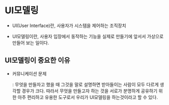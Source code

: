 # UI모델링

- UI(User Interface)란, 사용자가 시스템을 제어하는 조직장치

- UI모델링이란, 사용자 입장에서 동작하는 기능을 실제로 만들기에 앞서서 가상으로 만들어 보는 일이다. 

## UI모델링이 중요한 이유

- 커뮤니케이션 문제 

  : 무엇을 만들자고 했을 때 그것을 말로 설명하면 받아들이는 사람이 모두 다르게 생각할 경우가 크다. 따라서 무엇을 만들고자 하는 것을 서로가 분명하게 공유하기 위한  아주 편리하고 유용한 도구로서 우리가 UI모델링을 하는것이라고 할 수 있다.  


